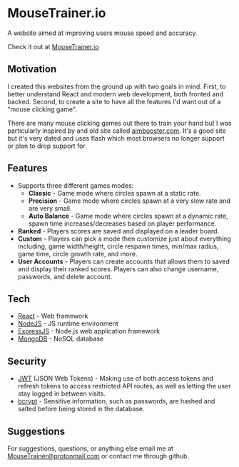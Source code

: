 # MouseTrainer.io

A website aimed at improving users mouse speed and accuracy.

Check it out at [MouseTrainer.io](MouseTrainer.io)

## Motivation

I created this websites from the ground up with two goals in mind. First, to better understand React and modern web development, both fronted and backed. Second, to create a site to have all the features I'd want out of a "mouse clicking game".

There are many mouse clicking games out there to train your hand but I was particularly inspired by and old site called [aimbooster.com](http://www.aimbooster.com/). It's a good site but it's very dated and uses flash which most browsers no longer support or plan to drop support for.

## Features

- Supports three different games modes:
  - **Classic** - Game mode where circles spawn at a static rate.
  - **Precision** - Game mode where circles spawn at a very slow rate and are very small.
  - **Auto Balance** - Game mode where circles spawn at a dynamic rate, spawn time increases/decreases based on player performance.
- **Ranked** - Players scores are saved and displayed on a leader board.
- **Custom** - Players can pick a mode then customize just about everything including, game width/height, circle respawn times, min/max radius, game time, circle growth rate, and more.
- **User Accounts** - Players can create accounts that allows them to saved and display their ranked scores. Players can also change username, passwords, and delete account.

## Tech

- [React](https://reactjs.org/) - Web framework
- [NodeJS](https://nodejs.org/en/) - JS runtime environment
- [ExpressJS](https://expressjs.com/) - Node.js web application framework
- [MongoDB](https://www.mongodb.com/) - NoSQL database

## Security

- [JWT](https://jwt.io/) (JSON Web Tokens) - Making use of both access tokens and refresh tokens to access restricted API routes, as well as letting the user stay logged in between visits.
- [bcrypt](https://www.npmjs.com/package/bcrypt) - Sensitive information, such as passwords, are hashed and salted before being stored in the database.

## Suggestions

For suggestions, questions, or anything else email me at [MouseTrainer@protonmail.com]() or contact me through github.
